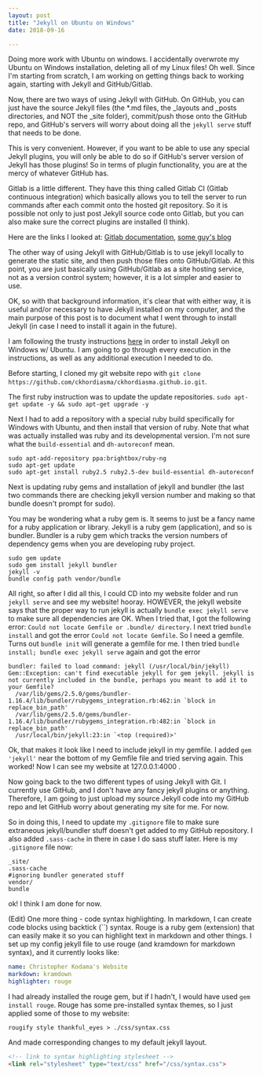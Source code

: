 ```yaml
---
layout: post
title: "Jekyll on Ubuntu on Windows"
date: 2018-09-16

---
```

Doing more work with Ubuntu on windows. I accidentally overwrote my Ubuntu on Windows installation, deleting all of my Linux files! Oh well. Since I'm starting from scratch, I am working on getting things back to working again, starting with Jekyll and GitHub/Gitlab.

Now, there are two ways of using Jekyll with GitHub. On GitHub, you can just have the source Jekyll files (the *.md files, the _layouts and _posts directories, and NOT the _site folder), commit/push those onto the GitHub repo, and GitHub's servers will worry about doing all the `jekyll serve` stuff that needs to be done. 

This is very convenient. However, if you want to be able to use any special Jekyll plugins, you will only be able to do so if GitHub's server version of Jekyll has those plugins! So in terms of plugin functionality, you are at the mercy of whatever GitHub has.

Gitlab is a little different. They have this thing called Gitlab CI (Gitlab continuous integration) which basically allows you to tell the server to run commands after each commit onto the hosted git repository. So it is possible not only to just post Jekyll source code onto Gitlab, but you can also make sure the correct plugins are installed (I think).

Here are the links I looked at: [Gitlab documentation](https://docs.gitlab.com/ee/user/project/pages/getting_started_part_four.html), [some guy's blog](https://www.chenhuijing.com/blog/hosting-static-site-gitlab-pages/)

The other way of using Jekyll with GitHub/Gitlab is to use jekyll locally to generate the static site, and then push those files onto GitHub/Gitlab. At this point, you are just basically using GitHub/Gitlab as a site hosting service, not as a version control system; however, it is a lot simpler and easier to use.

OK, so with that background information, it's clear that with either way, it is useful and/or necessary to have Jekyll installed on my computer, and the main purpose of this post is to document what I went through to install Jekyll (in case I need to install it again in the future).

I am following the trusty instructions [here](https://jekyllrb.com/docs/installation/windows/#installation-via-bash-on-windows-10) in order to install Jekyll on Windows w/ Ubuntu. I am going to go through every execution in the instructions, as well as any additional execution I needed to do. 

Before starting, I cloned my git website repo with `git clone https://github.com/ckhordiasma/ckhordiasma.github.io.git`.

The first ruby instruction was to update the update repositories. `sudo apt-get update -y && sudo apt-get upgrade -y`

Next I had to add a repository with a special ruby build specifically for Windows with Ubuntu, and then install that version of ruby. Note that what was actually installed was ruby and its developmental version. I'm not sure what the `build-essential` and `dh-autoreconf` mean.

``` shell
sudo apt-add-repository ppa:brightbox/ruby-ng
sudo apt-get update
sudo apt-get install ruby2.5 ruby2.5-dev build-essential dh-autoreconf
```

Next is updating ruby gems and installation of jekyll and bundler (the last two commands there are checking jekyll version number and making so that bundle doesn't prompt for sudo). 

You may be wondering what a ruby gem is. It seems to just be a fancy name for a ruby application or library. Jekyll is a ruby gem (application), and so is bundler. Bundler is a ruby gem which tracks the version numbers of dependency gems when you are developing ruby project. 

``` shell
sudo gem update
sudo gem install jekyll bundler
jekyll -v
bundle config path vendor/bundle
```
All right, so after I did all this, I could CD into my website folder 
and run `jekyll serve` and see my website! hooray. 
HOWEVER, the jekyll website says that the proper way to run jekyll is actually `bundle exec jekyll serve` to make sure all dependencies are OK. When I tried that, I got the following error: `Could not locate Gemfile or .bundle/ directory`. I next tried `bundle install` and got the error `Could not locate Gemfile`. So I need a gemfile. Turns out `bundle init` will generate a gemfile for me. I then tried `bundle install; bundle exec jekyll serve` again and got the error 
```
bundler: failed to load command: jekyll (/usr/local/bin/jekyll)
Gem::Exception: can't find executable jekyll for gem jekyll. jekyll is not currently included in the bundle, perhaps you meant to add it to your Gemfile?
  /var/lib/gems/2.5.0/gems/bundler-1.16.4/lib/bundler/rubygems_integration.rb:462:in `block in replace_bin_path'
  /var/lib/gems/2.5.0/gems/bundler-1.16.4/lib/bundler/rubygems_integration.rb:482:in `block in replace_bin_path'
  /usr/local/bin/jekyll:23:in `<top (required)>'
``` 
Ok, that makes it look like I need to include jekyll in my gemfile. I added `gem 'jekyll'` near the bottom of my Gemfile file and tried serving again. This worked! Now I can see my website at 127.0.0.1:4000 .

Now going back to the two different types of using Jekyll with Git. I currently use GitHub, and I don't have any fancy jekyll plugins or anything. Therefore, I am going to just upload my source Jekyll code into my GitHub repo and let GitHub worry about generating my site for me. For now.

So in doing this, I need to update my `.gitignore` file to make sure extraneous jekyll/bundler stuff doesn't get added to my GitHub repository. I also added `.sass-cache` in there in case I do sass stuff later. Here is my `.gitignore` file now:
```
_site/
.sass-cache
#ignoring bundler generated stuff
vendor/
bundle
```

ok! I think I am done for now. 

(Edit) One more thing - code syntax highlighting. In markdown, I can create code blocks using backtick (``) syntax. Rouge is a ruby gem (extension) that can easily make it so you can highlight text in markdown and other things.
I set up my config jekyll file to use rouge (and kramdown for markdown syntax), and it currently looks like:

``` yaml
name: Christopher Kodama's Website
markdown: kramdown
highlighter: rouge
```

I had already installed the rouge gem, but if I hadn't, I would have used `gem install rouge`. Rouge has some pre-installed syntax themes, so I just applied some of those to my website:

```shell
rougify style thankful_eyes > ./css/syntax.css
```

And made corresponding changes to my default jekyll layout.

```html
<!-- link to syntax highlighting stylesheet -->
<link rel="stylesheet" type="text/css" href="/css/syntax.css">
```
